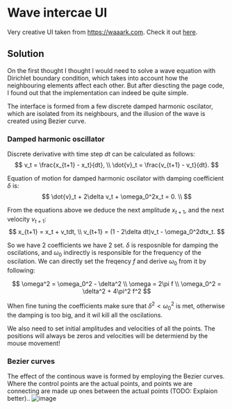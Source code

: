 # Wave intercae UI
Very creative UI taken from https://waaark.com. Check it out [here](https://cavic19.github.io/wave-interface-ui/).

## Solution
On the first thought I thought I would need to solve a wave equation with Dirichlet boundary condition, which takes into account how the neighbouring elements affect each other. But after diescting the page code, I found out that the implementation can indeed be quite simple. 

The interface is formed from a few discrete damped harmonic oscilator, which are isolated from its neighbours, and the illusion of the wave is created using Bezier curve. 

### Damped harmonic oscillator
Discrete derivative with time step $dt$ can be calculated as follows:
$$
v_t = \frac{x_{t+1} - x_t}{dt}, \\
\dot{v}_t =  \frac{v_{t+1} - v_t}{dt}.
$$

Equation of motion for damped harmonic oscilator with damping coefficient $\delta$ is:
$$
\dot{v}_t + 2\delta v_t + \omega_0^2x_t = 0. \\
$$

From the equations above we deduce the next amplitude $x_{t+1}$, and the next velocity $v_{t+1}$:
$$
x_{t+1} = x_t + v_tdt, \\
v_{t+1} = (1 - 2\delta dt)v_t - \omega_0^2dtx_t.
$$

So we have 2 coefficients we have 2 set. $\delta$ is resposnible for damping the oscilations, and $\omega_0$ indirectly is responsible for the frequency of the oscilation. We can directly set the freqency $f$ and derive $\omega_0$ from it by following:

$$
\omega^2 = \omega_0^2 - \delta^2 \\
\omega = 2\pi f \\
\omega_0^2 = \delta^2 + 4\pi^2 f^2
$$

When fine tuning the coefficients make sure that $\delta^2 < \omega_0^2$ is met, otherwise the damping is too big, and it wil kill all the oscilations.

We also need to set initial amplitudes and velocities of all the points. The positions will always be zeros and velocities will be determiend by the mouse movement!

### Bezier curves
The effect of the continous wave is formed by employing the Bezier curves. Where the control points are the actual points, and points we are connecting are made up ones between the actual points (TODO: Explaion better)..
![image](https://github.com/user-attachments/assets/4126645c-8c8b-4b17-9bd0-b39f31410790)
